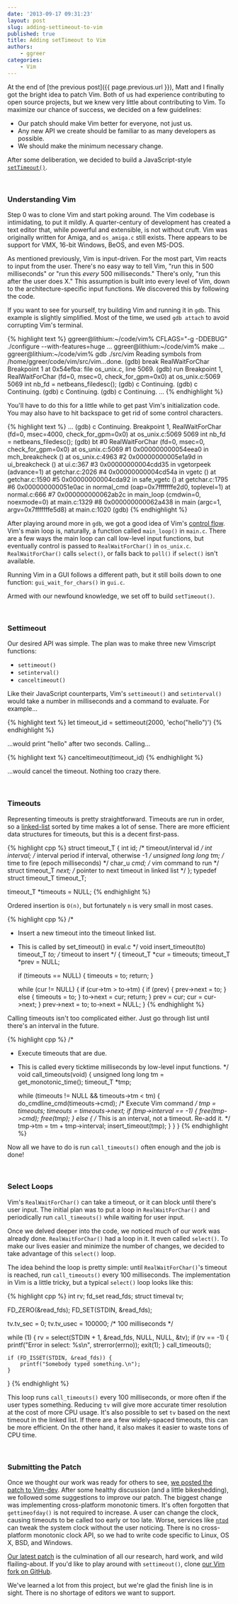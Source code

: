 ```yaml
---
date: '2013-09-17 09:31:23'
layout: post
slug: adding-settimeout-to-vim
published: true
title: Adding setTimeout to Vim
authors:
    - ggreer
categories:
    - Vim
---
```


At the end of [the previous post]({{ page.previous.url }}), Matt and I finally got the bright idea to patch Vim. Both of us had experience contributing to open source projects, but we knew very little about contributing to Vim. To maximize our chance of success, we decided on a few guidelines:

* Our patch should make Vim better for everyone, not just us.
* Any new API we create should be familiar to as many developers as possible.
* We should make the minimum necessary change.

After some deliberation, we decided to build a JavaScript-style [`setTimeout()`](https://developer.mozilla.org/en-US/docs/Web/API/window.setTimeout).


<br class="separator" />

### Understanding Vim

Step 0 was to clone Vim and start poking around. The Vim codebase is intimidating, to put it mildly. A quarter-century of development has created a text editor that, while powerful and extensible, is not without cruft. Vim was originally written for Amiga, and `os_amiga.c` still exists. There appears to be support for VMX, 16-bit Windows, BeOS, and even MS-DOS.

As mentioned previously, Vim is input-driven. For the most part, Vim reacts to input from the user. There's no easy way to tell Vim, "run this in 500 milliseconds" or "run this *every* 500 milliseconds." There's only, "run this after the user does X." This assumption is built into every level of Vim, down to the architecture-specific input functions. We discovered this by following the code.

If you want to see for yourself, try building Vim and running it in `gdb`. This example is slightly simplified. Most of the time, we used `gdb attach` to avoid corrupting Vim's terminal.

{% highlight text %}
ggreer@lithium:~/code/vim% CFLAGS="-g -DDEBUG" ./configure --with-features=huge
...
ggreer@lithium:~/code/vim% make
...
ggreer@lithium:~/code/vim% gdb ./src/vim
Reading symbols from /home/ggreer/code/vim/src/vim...done.
(gdb) break RealWaitForChar
Breakpoint 1 at 0x54efba: file os_unix.c, line 5069.
(gdb) run
Breakpoint 1, RealWaitForChar (fd=0, msec=0, check_for_gpm=0x0) at os_unix.c:5069
5069        int         nb_fd = netbeans_filedesc();
(gdb) c
Continuing.
(gdb) c
Continuing.
(gdb) c
Continuing.
(gdb) c
Continuing.
...
{% endhighlight %}

You'll have to do this for a little while to get past Vim's initialization code. You may also have to hit backspace to get rid of some control characters.

{% highlight text %}
...
(gdb) c
Continuing.
Breakpoint 1, RealWaitForChar (fd=0, msec=4000, check_for_gpm=0x0) at os_unix.c:5069
5069        int         nb_fd = netbeans_filedesc();
(gdb) bt
#0  RealWaitForChar (fd=0, msec=0, check_for_gpm=0x0) at os_unix.c:5069
#1  0x000000000054eea0 in mch_breakcheck () at os_unix.c:4963
#2  0x00000000005e1a9d in ui_breakcheck () at ui.c:367
#3  0x00000000004cdd35 in vgetorpeek (advance=1) at getchar.c:2026
#4  0x00000000004cd54a in vgetc () at getchar.c:1590
#5  0x00000000004cda92 in safe_vgetc () at getchar.c:1795
#6  0x000000000051e0ac in normal_cmd (oap=0x7fffffffe2d0, toplevel=1) at normal.c:666
#7  0x000000000062ab2c in main_loop (cmdwin=0, noexmode=0) at main.c:1329
#8  0x000000000062a438 in main (argc=1, argv=0x7fffffffe5d8) at main.c:1020
(gdb)
{% endhighlight %}

After playing around more in `gdb`, we got a good idea of Vim's [control flow](http://en.wikipedia.org/wiki/Control_flow). Vim's main loop is, naturally, a function called `main_loop()` in `main.c`. There are a few ways the main loop can call low-level input functions, but eventually control is passed to `RealWaitForChar()` in `os_unix.c`. `RealWaitForChar()` calls `select()`, or falls back to `poll()` if `select()` isn't available.

Running Vim in a GUI follows a different path, but it still boils down to one function: `gui_wait_for_chars()` in `gui.c`. 

Armed with our newfound knowledge, we set off to build `setTimeout()`.

<!-- main.c main_loop has a while loop which calls
getchar.c vgetc
which calls inchar
which calls ui_inchar
which calls:
  if gui:
    gui_wait_for_chars (gui.c)
      gui_mch_wait_for_chars
        uses gui-specific waiting (usually not select())
  no gui:
    mch_inchar (os-specific, os_unix.c)
      which calls WaitForChar
        which calls RealWaitForChar -->


<br class="separator" />

### Settimeout

Our desired API was simple. The plan was to make three new Vimscript functions:

* `settimeout()`
* `setinterval()`
* `canceltimeout()`

Like their JavaScript counterparts, Vim's `settimeout()` and `setinterval()` would take a number in milliseconds and a command to evaluate. For example...

{% highlight text %}
let timeout_id = settimeout(2000, 'echo("hello")')
{% endhighlight %}

...would print "hello" after two seconds. Calling...

{% highlight text %}
canceltimeout(timeout_id)
{% endhighlight %}

...would cancel the timeout. Nothing too crazy there.

<br class="separator" />

### Timeouts

Representing timeouts is pretty straightforward. Timeouts are run in order, so a [linked-list](http://en.wikipedia.org/wiki/Linked_list) sorted by time makes a lot of sense. There are more efficient data structures for timeouts, but this is a decent first-pass.

{% highlight cpp %}
struct timeout_T {
    int id;                     /* timeout/interval id */
    int interval;               /* interval period if interval, otherwise -1 */
    unsigned long long tm;      /* time to fire (epoch milliseconds) */
    char_u *cmd;                /* vim command to run */
    struct timeout_T *next;     /* pointer to next timeout in linked list */
};
typedef struct timeout_T timeout_T;

timeout_T *timeouts = NULL;
{% endhighlight %}

Ordered insertion is `O(n)`, but fortunately `n` is very small in most cases.

{% highlight cpp %}
/*
 * Insert a new timeout into the timeout linked list.
 * This is called by set_timeout() in eval.c
 */
void insert_timeout(to)
    timeout_T *to;  /* timeout to insert */
{
    timeout_T *cur = timeouts;
    timeout_T *prev = NULL;

    if (timeouts == NULL) {
        timeouts = to;
        return;
    }

    while (cur != NULL) {
        if (cur->tm > to->tm) {
            if (prev) {
                prev->next = to;
            } else {
                timeouts = to;
            }
            to->next = cur;
            return;
        }
        prev = cur;
        cur = cur->next;
    }
    prev->next = to;
    to->next = NULL;
}
{% endhighlight %}

Calling timeouts isn't too complicated either. Just go through list until there's an interval in the future.

{% highlight cpp %}
/*
 * Execute timeouts that are due.
 * This is called every ticktime milliseconds by low-level input functions.
 */
void call_timeouts(void)
{
    unsigned long long tm = get_monotonic_time();
    timeout_T *tmp;

    while (timeouts != NULL && timeouts->tm < tm) {
        do_cmdline_cmd(timeouts->cmd);  /* Execute Vim command */
        tmp = timeouts;
        timeouts = timeouts->next;
        if (tmp->interval == -1) {
            free(tmp->cmd);
            free(tmp);
        } else {
            /* This is an interval, not a timeout. Re-add it. */
            tmp->tm = tm + tmp->interval;
            insert_timeout(tmp);
        }
    }
}
{% endhighlight %}

Now all we have to do is run `call_timeouts()` often enough and the job is done!


<br class="separator" />

### Select Loops

Vim's `RealWaitForChar()` can take a timeout, or it can block until there's user input. The initial plan was to put a loop in `RealWaitForChar()` and periodically run `call_timeouts()` while waiting for user input.

Once we delved deeper into the code, we noticed much of our work was already done. `RealWaitForChar()` had a loop in it. It even called `select()`. To make our lives easier and minimize the number of changes, we decided to take advantage of this `select()` loop. 

The idea behind the loop is pretty simple: until `RealWaitForChar()`'s timeout is reached, run `call_timeouts()` every 100 milliseconds. The implementation in Vim is a little tricky, but a typical `select()` loop looks like this:

{% highlight cpp %}
int rv;
fd_set read_fds;
struct timeval tv;

FD_ZERO(&read_fds);
FD_SET(STDIN, &read_fds);

tv.tv_sec = 0;
tv.tv_usec = 100000; /* 100 milliseconds */

while (1) {
    rv = select(STDIN + 1, &read_fds, NULL, NULL, &tv);
    if (rv == -1) {
        printf("Error in select: %s\n", strerror(errno));
        exit(1);
    }
    call_timeouts();

    if (FD_ISSET(STDIN, &read_fds)) {
        printf("Somebody typed something.\n");
    }
}
{% endhighlight %}

This loop runs `call_timeouts()` every 100 milliseconds, or more often if the user types something. Reducing `tv` will give more accurate timer resolution at the cost of more CPU usage. It's also possible to set `tv` based on the next timeout in the linked list. If there are a few widely-spaced timeouts, this can be more efficient. On the other hand, it also makes it easier to waste tons of CPU time.


<br class="separator" />

### Submitting the Patch

Once we thought our work was ready for others to see, [we posted the patch to Vim-dev](https://groups.google.com/d/msg/vim_dev/-4pqDJfHCsM/LkYNCpZjQ70J). After some healthy discussion (and a little bikeshedding), we followed some suggestions to improve our patch. The biggest change was implementing cross-platform monotonic timers. It's often forgotten that `gettimeofday()` is not required to increase. A user can change the clock, causing timeouts to be called too early or too late. Worse, services like [`ntpd`](http://en.wikipedia.org/wiki/Ntpd) can tweak the system clock without the user noticing. There is no cross-platform monotonic clock API, so we had to write code specific to Linux, OS X, BSD, and Windows.

[Our latest patch](https://github.com/Floobits/vim/compare/835cc6e85d8fbc14c4e659a4c0452ca5f699d805...master) is the culmination of all our research, hard work, and wild flailing-about. If you'd like to play around with `settimeout()`, clone [our Vim fork on GitHub](https://github.com/Floobits/vim).

We've learned a lot from this project, but we're glad the finish line is in sight. There is no shortage of editors we want to support.
